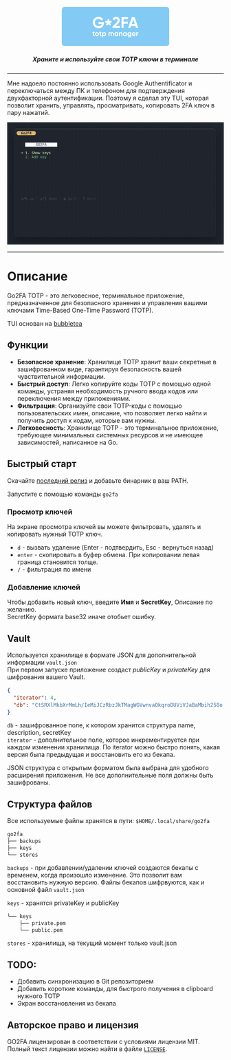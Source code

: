 <p align="center">
    <img src="docs/logo.png" width="250" alt="go2fa totp manager" />
    <h5 align="center">Храните и используйте свои TOTP ключи в терминале</h5>
</p>

---

Мне надоело постоянно использовать Google Authentificator и переключаться между ПК и телефоном для подтверждения двухфакторной аутентификации. Поэтому я сделал эту TUI, которая позволит хранить, управлять, просматривать, копировать 2FA ключ в пару нажатий.

<p align="center">
  <img src="docs/present.gif" alt="animated" />
</p>

---

# Описание

Go2FA TOTP - это легковесное, терминальное приложение, предназначенное для безопасного хранения и управления вашими ключами Time-Based One-Time Password (TOTP). 

TUI основан на [bubbletea](https://github.com/charmbracelet/bubbletea)

## Функции
- **Безопасное хранение**: Хранилище TOTP хранит ваши секретные в зашифрованном виде, гарантируя безопасность вашей чувствительной информации.
- **Быстрый доступ**: Легко копируйте коды TOTP с помощью одной команды, устраняя необходимость ручного ввода кодов или переключения между приложениями.
- **Фильтрация**: Организуйте свои TOTP-коды с помощью пользовательских имен, описание, что позволяет легко найти и получить доступ к кодам, которые вам нужны.
- **Легковесность**: Хранилище TOTP - это терминальное приложение, требующее минимальных системных ресурсов и не имеющее зависимостей, написанное на Go.

## Быстрый старт

Скачайте [последний релиз](https://github.com/curkan/go2fa/releases/latest) и добавьте бинарник в ваш PATH.

Запустите с помощью команды `go2fa`

### Просмотр ключей
На экране просмотра ключей вы можете фильтровать, удалять и копировать нужный TOTP ключ.

- `d` - вызвать удаление (Enter - подтвердить, Esc - вернуться назад)
- `enter` - скопировать в буфер обмена. При копировании левая граница становится толще.
- `/` - фильтрация по имени

### Добавление ключей
Чтобы добавить новый ключ, введите **Имя** и **SecretKey**, Описание по желанию.\
SecretKey формата base32 иначе отобьет ошибку.

## Vault
Используется хранилище в формате JSON для дополнительной информации `vault.json`\
При первом запуске приложение создаст *publicKey* и *privateKey* для шифрования вашего Vault.

```json
{
  "iterator": 4,
  "db": "CtSRXlMkbXrMmLh/IeMiJCzRbzJkTMagWGVwnvaOkqroDUViVJaBaMbih258o..."
}
```
`db` - зашифрованное поле, к котором хранится структура name, description, secretKey\
`iterator` - дополнительное поле, которое инкрементируется при каждом изменении хранилища. По iterator можно быстро понять, какая версия была предыдущая и восстановить его из бекапа.

JSON структура с открытым форматом была выбрана для удобного расширения приложения. Не все дополнительные поля должны быть зашифрованы.


## Структура файлов
Все используемые файлы хранятся в пути: `$HOME/.local/share/go2fa`

```sheel
go2fa
├── backups
├── keys
└── stores
```


`backups` - при добавлении/удалении ключей создаются бекапы с временем, когда произошло изменение. Это позволит вам восстановить нужную версию. Файлы бекапов шифрвуются, как и основной файл `vault.json`

`keys` - хранятся privateKey и publicKey

```sheel
└── keys
    ├── private.pem
    └── public.pem
```

`stores` - хранилища, на текущий момент только vault.json

## TODO:
- Добавить синхронизацию в Git репозиторием
- Добавить короткие команды, для быстрого получения в clipboard нужного TOTP
- Экран восстановления из бекапа


## Авторское право и лицензия

GO2FA лицензирован в соответствии с условиями лицензии MIT. Полный текст лицензии можно найти в файле [`LICENSE`](https://github.com/curkan/go2fa/blob/master/LICENSE).

